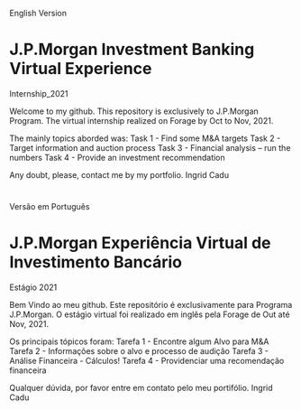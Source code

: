 English Version
# J.P.Morgan Investment Banking Virtual Experience
Internship_2021

Welcome to my github.
This repository is exclusively to J.P.Morgan Program.
The virtual internship realized on Forage by Oct to Nov, 2021.

The mainly topics aborded was:
Task 1 - Find some M&A targets
Task 2 - Target information and auction process
Task 3 - Financial analysis – run the numbers
Task 4 - Provide an investment recommendation

Any doubt, please, contact me by my portfolio.
Ingrid Cadu

#
Versão em Português
# J.P.Morgan Experiência Virtual de Investimento Bancário
Estágio 2021

Bem Vindo ao meu github.
Este repositório é exclusivamente para Programa J.P.Morgan.
O estágio virtual foi realizado em inglês pela Forage de Out até Nov, 2021.

Os principais tópicos foram:
Tarefa 1 - Encontre algum Alvo para M&A
Tarefa 2 - Informações sobre o alvo e processo de audição
Tarefa 3 - Análise Financeira - Cálculos!
Tarefa 4 - Providenciar uma recomendação financeira

Qualquer dúvida, por favor entre em contato pelo meu portifólio.
Ingrid Cadu
